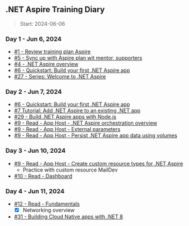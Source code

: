 ## .NET Aspire Training Diary
> Start: 2024-06-06

### Day 1 - Jun 6, 2024
- [#1 - Review training plan Aspire](https://gitlab.asoft-python.com/thanh.nguyen/dotnet-aspire-training/-/issues/1)
- [#5 - Sync up with Aspire plan wit mentor, supporters](https://gitlab.asoft-python.com/thanh.nguyen/dotnet-aspire-training/-/work_items/5)
- [#4 - .NET Aspire overview](https://gitlab.asoft-python.com/thanh.nguyen/dotnet-aspire-training/-/issues/4)
- [#6 - Quickstart: Build your first .NET Aspire app](https://gitlab.asoft-python.com/thanh.nguyen/dotnet-aspire-training/-/work_items/6)
- [#27 - Series: Welcome to .NET Aspire](https://www.youtube.com/watch?v=UYH97nPLWrM&list=PLdo4fOcmZ0oUfIayQMrRqaSL55Rkck-GD)

### Day 2 - Jun 7, 2024
- [#6 - Quickstart: Build your first .NET Aspire app](https://gitlab.asoft-python.com/thanh.nguyen/dotnet-aspire-training/-/work_items/6)
- [#7 Tutorial: Add .NET Aspire to an existing .NET app](https://gitlab.asoft-python.com/thanh.nguyen/dotnet-aspire-training/-/work_items/7)
- [#29 - Build .NET Aspire apps with Node.js](https://learn.microsoft.com/en-us/dotnet/aspire/get-started/build-aspire-apps-with-nodejs)
- [#9 - Read - App Host - .NET Aspire orchestration overview](https://learn.microsoft.com/en-us/dotnet/aspire/fundamentals/app-host-overview)
- [#9 - Read - App Host - External parameters](https://learn.microsoft.com/en-us/dotnet/aspire/fundamentals/external-parameters)
- [#9 - Read - App Host - Persist .NET Aspire app data using volumes](https://learn.microsoft.com/en-us/dotnet/aspire/fundamentals/persist-data-volumes)

### Day 3 - Jun 10, 2024
- [#9 - Read - App Host - Create custom resource types for .NET Aspire](https://learn.microsoft.com/en-us/dotnet/aspire/extensibility/custom-resources)
    - Practice with custom resource MailDev
- [#10 - Read - Dashboard](https://gitlab.asoft-python.com/thanh.nguyen/dotnet-aspire-training/-/issues/10)

### Day 4 - Jun 11, 2024
- [#12 - Read - Fundamentals](https://gitlab.asoft-python.com/thanh.nguyen/dotnet-aspire-training/-/issues/12)
    - [x] Networking overview
- [#31 - Building Cloud Native apps with .NET 8](https://gitlab.asoft-python.com/thanh.nguyen/dotnet-aspire-training/-/issues/31)

